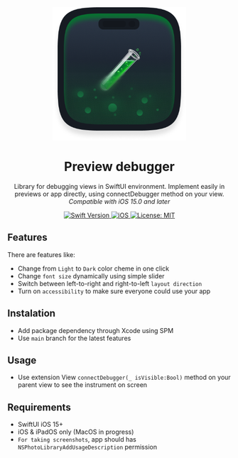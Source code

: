 <div align="center">
  <img width="300" height="300" src="/Resources/Preview Debugger.png" alt="LogOutLoud Logo">
  <h1><b>Preview debugger</b></h1>
  <p>
    Library for debugging views in SwiftUI environment. Implement easily in previews or app directly, using connectDebugger method on your view.
    <br>
    <i>Compatible with iOS 15.0 and later</i>
  </p>
</div>

<div align="center">
  <a href="https://swift.org">
<!--     <img src="https://img.shields.io/badge/Swift-5.9%20%7C%206-orange.svg" alt="Swift Version"> -->
    <img src="https://img.shields.io/badge/Swift-5.9-orange.svg" alt="Swift Version">
  </a>
  <a href="https://www.apple.com/ios/">
    <img src="https://img.shields.io/badge/iOS-15%2B-blue.svg" alt="iOS">
  </a>
  <a href="LICENSE">
    <img src="https://img.shields.io/badge/License-MIT-green.svg" alt="License: MIT">
  </a>
</div>

## Features
There are features like:
 - Change from `Light` to `Dark` color cheme in one click
 - Change `font size` dynamically using simple slider
 - Switch between left-to-right and right-to-left `layout direction`
 - Turn on `accessibility` to make sure everyone could use your app
 
 ## Instalation
 - Add package dependency through Xcode using SPM
 - Use `main` branch for the latest features

 ## Usage
 - Use extension View `connectDebugger(_ isVisible:Bool)` method on your parent view to see the instrument on screen 
 
 ## Requirements
 - SwiftUI iOS 15+
 - iOS & iPadOS only (MacOS in progress)
 - `For taking screenshots`, app should has `NSPhotoLibraryAddUsageDescription` permission

